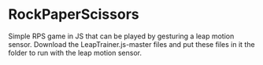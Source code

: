 # RockPaperScissors
Simple RPS game in JS that can be played by gesturing a leap motion sensor.
Download the LeapTrainer.js-master files and put these files in it the folder to run with the leap motion sensor.
